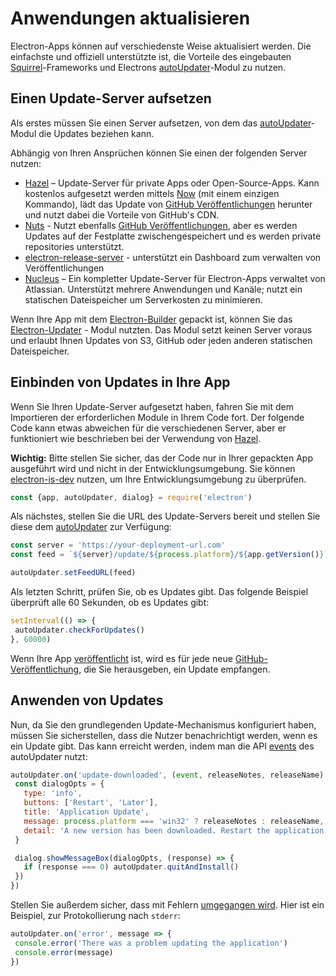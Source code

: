 # Anwendungen aktualisieren

Electron-Apps können auf verschiedenste Weise aktualisiert werden. Die einfachste und offiziell unterstützte ist, die Vorteile des eingebauten [Squirrel](https://github.com/Squirrel)-Frameworks und Electrons [autoUpdater](../api/auto-updater.md)-Modul zu nutzen.

## Einen Update-Server aufsetzen

Als erstes müssen Sie einen Server aufsetzen, von dem das [autoUpdater](../api/auto-updater.md)-Modul die Updates beziehen kann.

Abhängig von Ihren Ansprüchen können Sie einen der folgenden Server nutzen:

- [Hazel](https://github.com/zeit/hazel) – Update-Server für private Apps oder Open-Source-Apps. Kann kostenlos aufgesetzt werden mittels [Now](https://zeit.co/now) (mit einem einzigen Kommando), lädt das Update von [GitHub Veröffentlichungen](https://help.github.com/articles/creating-releases/) herunter und nutzt dabei die Vorteile von GitHub's CDN.
- [Nuts](https://github.com/GitbookIO/nuts) - Nutzt ebenfalls [GitHub Veröffentlichungen](https://help.github.com/articles/creating-releases/), aber es werden Updates auf der Festplatte zwischengespeichert und es werden private repositories unterstützt.
- [electron-release-server](https://github.com/ArekSredzki/electron-release-server) - unterstützt ein Dashboard zum verwalten von Veröffentlichungen
- [Nucleus](https://github.com/atlassian/nucleus) – Ein kompletter Update-Server für Electron-Apps verwaltet von Atlassian. Unterstützt mehrere Anwendungen und Kanäle; nutzt ein statischen Dateispeicher um Serverkosten zu minimieren.

Wenn Ihre App mit dem [Electron-Builder](https://github.com/electron-userland/electron-builder) gepackt ist, können Sie das [Electron-Updater](https://www.electron.build/auto-update) - Modul nutzten. Das Modul setzt keinen Server voraus und erlaubt Ihnen Updates von S3, GitHub oder jeden anderen statischen Dateispeicher.

## Einbinden von Updates in Ihre App

Wenn Sie Ihren Update-Server aufgesetzt haben, fahren Sie mit dem Importieren der erforderlichen Module in Ihrem Code fort. Der folgende Code kann etwas abweichen für die verschiedenen Server, aber er funktioniert wie beschrieben bei der Verwendung von [Hazel](https://github.com/zeit/hazel).

**Wichtig:** Bitte stellen Sie sicher, das der Code nur in Ihrer gepackten App ausgeführt wird und nicht in der Entwicklungsumgebung. Sie können [electron-is-dev](https://github.com/sindresorhus/electron-is-dev) nutzen, um Ihre Entwicklungsumgebung zu überprüfen.

```js
const {app, autoUpdater, dialog} = require('electron')
```

Als nächstes, stellen Sie die URL des Update-Servers bereit und stellen Sie diese dem [autoUpdater](../api/auto-updater.md) zur Verfügung:

```js
const server = 'https://your-deployment-url.com'
const feed = `${server}/update/${process.platform}/${app.getVersion()}`

autoUpdater.setFeedURL(feed)
```

Als letzten Schritt, prüfen Sie, ob es Updates gibt. Das folgende Beispiel überprüft alle 60 Sekunden, ob es Updates gibt:

```js
setInterval(() => {
 autoUpdater.checkForUpdates()
}, 60000)
```

Wenn Ihre App [veröffentlicht](../tutorial/application-distribution.md) ist, wird es für jede neue [GitHub-Veröffentlichung](https://help.github.com/articles/creating-releases/), die Sie herausgeben, ein Update empfangen.

## Anwenden von Updates

Nun, da Sie den grundlegenden Update-Mechanismus konfiguriert haben, müssen Sie sicherstellen, dass die Nutzer benachrichtigt werden, wenn es ein Update gibt. Das kann erreicht werden, indem man die API [events](../api/auto-updater.md#events) des autoUpdater nutzt:

```js
autoUpdater.on('update-downloaded', (event, releaseNotes, releaseName) => {
 const dialogOpts = {
   type: 'info',
   buttons: ['Restart', 'Later'],
   title: 'Application Update',
   message: process.platform === 'win32' ? releaseNotes : releaseName,
   detail: 'A new version has been downloaded. Restart the application to apply the updates.'
 }

 dialog.showMessageBox(dialogOpts, (response) => {
   if (response === 0) autoUpdater.quitAndInstall()
 })
})
```

Stellen Sie außerdem sicher, dass mit Fehlern [umgegangen wird](../api/auto-updater.md#event-error). Hier ist ein Beispiel, zur Protokollierung nach `stderr`:

```js
autoUpdater.on('error', message => {
 console.error('There was a problem updating the application')
 console.error(message)
})
```